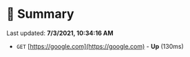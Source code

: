 # 📖 Summary
Last updated: **7/3/2021, 10:34:16 AM**

- `GET` [https://google.com](https://google.com) - **Up** (130ms)
